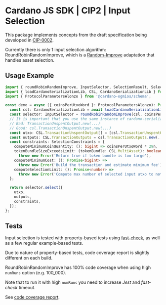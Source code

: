 # Cardano JS SDK | CIP2 | Input Selection

This package implements concepts from the draft specification being developed in [CIP-0002].

Currently there is only 1 input selection algorithm: RoundRobinRandomImprove, which is a [Random-Improve] adaptation that handles asset selection.

## Usage Example

```typescript
import { roundRobinRandomImprove, InputSelector, SelectionResult, SelectionConstraints } from '@cardano-sdk/cip2';
import { loadCardanoSerializationLib, CSL, CardanoSerializationLib } from '@cardano-sdk/core';
import { ProtocolParametersAlonzo } from '@cardano-ogmios/schema';

const demo = async ({ coinsPerUtxoWord }: ProtocolParametersAlonzo): Promise<SelectionResult> => {
  const csl: CardanoSerializationLib = await loadCardanoSerializationLib();
  const selector: InputSelector = roundRobinRandomImprove(csl, coinsPerUtxoWord);
  // It is important that you use the same instance of cardano-serialization-lib across your application.
  // Bad: TransactionUnspentOutput.new(...)
  // Good: csl.TransactionUnspentOutput.new(...)
  const utxo: CSL.TransactionUnspentOutput[] = [csl.TransactionUnspentOutput.new(...), ...];
  const outputs: CSL.TransactionOutputs = csl.TransactionOutputs.new(...);
  const constraints: SelectionConstraints = {
    computeMinimumCoinQuantity: (): bigint => coinsPerUtxoWord * 29n,
    tokenBundleSizeExceedsLimit: (tokenBundle: CSL.MultiAsset): boolean =>
      throw new Error('Return true if token bundle is too large'),
    computeMinimumCost: (): Promise<bigint> =>
      throw new Error('Build the transaction and estimate minimum fee'),
    computeSelectionLimit: (): Promise<number> =>
      throw new Error('Compute max number of selected input utxo to not exceed max transaction size'),
  };

  return selector.select({
    utxo,
    outputs,
    constraints,
  });
};
```

## Tests

Input selection is tested with property-based tests using [fast-check], as well as a few regular example-based tests.

Due to nature of property-based tests, code coverage report is slightly different on each build.

RoundRobinRandomImprove has 100% code coverage when using high `numRuns` option (e.g. 100_000).

Note that to run it with high `numRuns` you need to increase _Jest_ and _fast-check_ timeout.

See [code coverage report].

[cip-0002]: https://cips.cardano.org/cips/cip2/
[random-improve]: https://cips.cardano.org/cips/cip2/#randomimprove
[fast-check]: https://github.com/dubzzz/fast-check
[code coverage report]: https://input-output-hk.github.io/cardano-js-sdk/coverage/cip2
